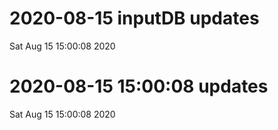 
# 2020-08-15 inputDB updates 
 Sat Aug 15 15:00:08 2020 


# 2020-08-15 15:00:08 updates 
 Sat Aug 15 15:00:08 2020 

